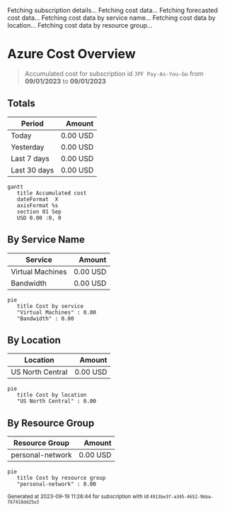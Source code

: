 Fetching subscription details...
Fetching cost data...
Fetching forecasted cost data...
Fetching cost data by service name...
Fetching cost data by location...
Fetching cost data by resource group...
# Azure Cost Overview

> Accumulated cost for subscription id `JPF Pay-As-You-Go` from **09/01/2023** to **09/01/2023**

## Totals

|Period|Amount|
|---|---:|
|Today|0.00 USD|
|Yesterday|0.00 USD|
|Last 7 days|0.00 USD|
|Last 30 days|0.00 USD|

```mermaid
gantt
   title Accumulated cost
   dateFormat  X
   axisFormat %s
   section 01 Sep
   USD 0.00 :0, 0
```

## By Service Name

|Service|Amount|
|---|---:|
|Virtual Machines|0.00 USD|
|Bandwidth|0.00 USD|

```mermaid
pie
   title Cost by service
   "Virtual Machines" : 0.00
   "Bandwidth" : 0.00
```

## By Location

|Location|Amount|
|---|---:|
|US North Central|0.00 USD|

```mermaid
pie
   title Cost by location
   "US North Central" : 0.00
```

## By Resource Group

|Resource Group|Amount|
|---|---:|
|personal-network|0.00 USD|

```mermaid
pie
   title Cost by resource group
   "personal-network" : 0.00
```

<sup>Generated at 2023-09-19 11:26:44 for subscription with id `4913be3f-a345-4652-9bba-767418dd25e3`</sup>
